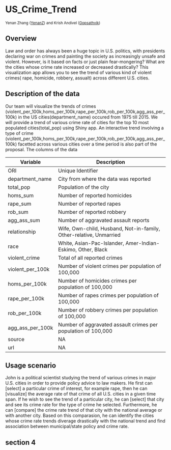 # US_Crime_Trend
<sup>Yenan Zhang ([YenanZ](https://github.com/YenanZ)) and Krish Andivel ([Gopsathvik](https://github.com/Gopsathvik)) </sup>

## Overview 
Law and order has always been a huge topic in U.S. politics, with presidents declaring war on crimes and painting the society as increasingly unsafe and violent. However, is it based on facts or just plain fear-mongering? What are the cities whose crime rate increased or decreased drastically? This visualization app allows you to see the trend of various kind of violent crimes( rape, homicide, robbery, assualt) across different U.S. cities. 

## Description of the data

Our team will visualize the trends of crimes (violent_per_100k,homs_per_100k,rape_per_100k,rob_per_100k,agg_ass_per_100k) in the US cities(department_name) occured from 1975 till 2015. We will provide a trend of various crime rate of cities for the top 10 most populated cities(total_pop) using Shiny app. An interactive trend involving a type of crime (violent_per_100k,homs_per_100k,rape_per_100k,rob_per_100k,agg_ass_per_100k) facetted across various cities over a time period is also part of the proposal. The columns of the data  


Variable   | Description                                                                                                                                                                                                                                                                                                   |
| ---------- | ------------------------------------------------------------------------------------------------------------------------------------------------------------------------------------------------------------------------------------------------------------------------------------------------------------- |
| ORI    | Unique Identifier                                                                                                                                                                                                                                                                                           |
| department_name    | City from where the data was reported                                                                                                                                                                                                                                                                                            |
| total_pop     | Population of the city                                                                                                                                                                                                                                                                                                          |
| homs_sum    | Number of  reported homicides                                                                                                                                                                                                                                                               |
| rape_sum        | Number of reported rapes                                                                                                                                                                                                                                                                                        |
| rob_sum     | Number of reported robbery                                                                                                                                                                                                                                                                            |
| agg_ass_sum         | Number of aggravated assault reports                                                                                                                                                                                                                                                                |
| relationship    | Wife, Own-child, Husband, Not-in-family, Other-relative, Unmarried                                                                                                                                                                                                                                                                              |
| race    | White, Asian-Pac-Islander, Amer-Indian-Eskimo, Other, Black                                                                                                                                                                                                                                                                                              |
| violent_crime | Total of all reported crimes                                                                                                                                                                                                                                                  |
| violent_per_100k| Number of violent crimes per population of 100,000  |
| homs_per_100k     | Number of homicides crimes per population of 100,000    |
| rape_per_100k        | Number of rapes crimes per population of 100,000   |
| rob_per_100k| Number of robbery crimes per population of 100,000|
| agg_ass_per_100k| Number of aggravated assault crimes per population of 100,000|
| source| NA|
| url| NA|













## Usage scenario

John is a political scientist studying the trend of various crimes in major U.S. cities in order to provide policy advice to law makers. He first can [select] a particular crime of interest, for example rape, then he can [visualize] the average rate of that crime of all U.S. cities in a given time span. If he wish to see the trend of a particular city, he can [select] that city and see its crime rate for the type of crime he selected. Furthermore, he can [compare] the crime rate trend of that city with the national average or with another city. Based on this comparasion, he can identify the cities whose crime rate trends diverage drastically with the national trend and find association between municipal/state policy and crime rate. 

## section 4 

